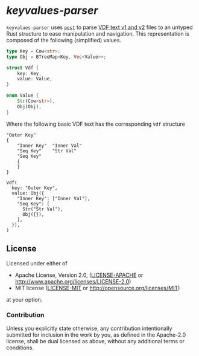 # _keyvalues-parser_

`keyvalues-parser` uses [`pest`](https://lib.rs/crates/pest) to parse
[VDF text v1 and v2](https://developer.valvesoftware.com/wiki/KeyValues)
files to an untyped Rust structure to ease manipulation and navigation. This
representation is composed of the following (simplified) values.

```rust
type Key = Cow<str>;
type Obj = BTreeMap<Key, Vec<Value>>;

struct Vdf {
    key: Key,
    value: Value,
}

enum Value {
    Str(Cow<str>),
    Obj(Obj),
}
```

Where the following basic VDF text has the corresponding `Vdf` structure

```text
"Outer Key"
{
    "Inner Key"  "Inner Val"
    "Seq Key"    "Str Val"
    "Seq Key"
    {
    }
}
```

```ron
Vdf(
  key: "Outer Key",
  value: Obj({
    "Inner Key": ["Inner Val"],
    "Seq Key": [
      Str("Str Val"),
      Obj({}),
    ],
  }),
)
```

<!--
TODO: list different behavior that may be unexpected like ordering of values
when reserialized and how keys with an empty vec as the value don't get
rendered.

TODO: mention how to actually parse and render the text

TODO: mention limitations of VDF Text

TODO: provide a quickstart on parsing, mutation, then rendering

TODO: mention keyvalues-serde
-->

## License

Licensed under either of

 - Apache License, Version 2.0, ([LICENSE-APACHE](LICENSE-APACHE) or http://www.apache.org/licenses/LICENSE-2.0)
 - MIT license ([LICENSE-MIT](LICENSE-MIT) or http://opensource.org/licenses/MIT)

at your option.

### Contribution

Unless you explicitly state otherwise, any contribution intentionally submitted
for inclusion in the work by you, as defined in the Apache-2.0 license, shall
be dual licensed as above, without any additional terms or conditions.
